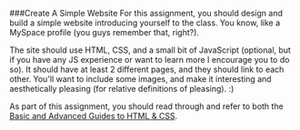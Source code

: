 ###Create A Simple Website
For this assignment, you should design and build a simple website introducing yourself to the class. You know, like a MySpace profile (you guys remember that, right?).

The site should use HTML, CSS, and a small bit of JavaScript (optional, but if you have any JS experience or want to learn more I encourage you to do so). It should have at least 2 different pages, and they should link to each other. You'll want to include some images, and make it interesting and aesthetically pleasing (for relative definitions of pleasing). :)

As part of this assignment, you should read through and refer to both the [Basic and Advanced Guides to HTML & CSS](http://learn.shayhowe.com).

